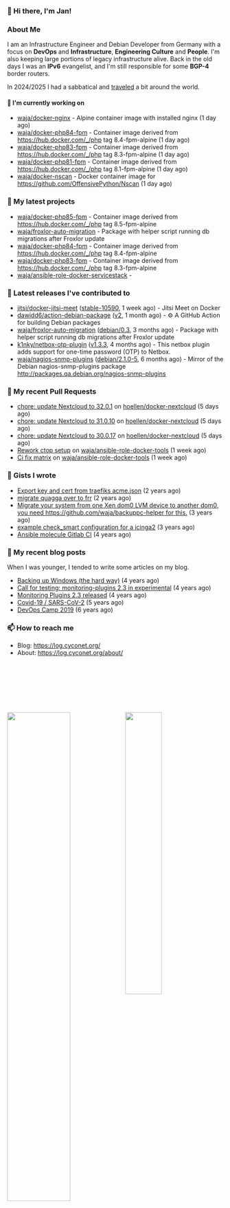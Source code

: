 ### 👋 Hi there, I'm Jan!

### About Me

I am an Infrastructure Engineer and Debian Developer from Germany with a focus on **DevOps** and **Infrastructure**, **Engineering Culture** and **People**. I'm also keeping large portions of legacy infrastructure alive. Back in the old days I was an **IPv6** evangelist, and I'm still responsible for some **BGP-4** border routers.

In 2024/2025 I had a sabbatical and [traveled](https://pixelfed.social/roadtrip) a bit around the world.

#### 👷 I'm currently working on


- [waja/docker-nginx](https://github.com/waja/docker-nginx) - Alpine container image with installed nginx (1 day ago)
- [waja/docker-php84-fpm](https://github.com/waja/docker-php84-fpm) - Container image derived from https://hub.docker.com/_/php tag 8.4-fpm-alpine (1 day ago)
- [waja/docker-php83-fpm](https://github.com/waja/docker-php83-fpm) - Container image derived from https://hub.docker.com/_/php tag 8.3-fpm-alpine (1 day ago)
- [waja/docker-php81-fpm](https://github.com/waja/docker-php81-fpm) - Container image derived from https://hub.docker.com/_/php tag 8.1-fpm-alpine (1 day ago)
- [waja/docker-nscan](https://github.com/waja/docker-nscan) - Docker container image for https://github.com/OffensivePython/Nscan (1 day ago)

### 🌱 My latest projects

- [waja/docker-php85-fpm](https://github.com/waja/docker-php85-fpm) - Container image derived from https://hub.docker.com/_/php tag 8.5-fpm-alpine
- [waja/froxlor-auto-migration](https://github.com/waja/froxlor-auto-migration) - Package with helper script running db migrations after Froxlor update
- [waja/docker-php84-fpm](https://github.com/waja/docker-php84-fpm) - Container image derived from https://hub.docker.com/_/php tag 8.4-fpm-alpine
- [waja/docker-php83-fpm](https://github.com/waja/docker-php83-fpm) - Container image derived from https://hub.docker.com/_/php tag 8.3-fpm-alpine
- [waja/ansible-role-docker-servicestack](https://github.com/waja/ansible-role-docker-servicestack) - 



### 🔭 Latest releases I've contributed to

- [jitsi/docker-jitsi-meet](https://github.com/jitsi/docker-jitsi-meet) ([stable-10590](https://github.com/jitsi/docker-jitsi-meet/releases/tag/stable-10590), 1 week ago) - Jitsi Meet on Docker
- [dawidd6/action-debian-package](https://github.com/dawidd6/action-debian-package) ([v2](https://github.com/dawidd6/action-debian-package/releases/tag/v2), 1 month ago) - :gear: A GitHub Action for building Debian packages
- [waja/froxlor-auto-migration](https://github.com/waja/froxlor-auto-migration) ([debian/0.3](https://github.com/waja/froxlor-auto-migration/releases/tag/debian/0.3), 3 months ago) - Package with helper script running db migrations after Froxlor update
- [k1nky/netbox-otp-plugin](https://github.com/k1nky/netbox-otp-plugin) ([v1.3.3](https://github.com/k1nky/netbox-otp-plugin/releases/tag/v1.3.3), 4 months ago) - This netbox plugin adds support for one-time password (OTP) to Netbox.
- [waja/nagios-snmp-plugins](https://github.com/waja/nagios-snmp-plugins) ([debian/2.1.0-5](https://github.com/waja/nagios-snmp-plugins/releases/tag/debian/2.1.0-5), 6 months ago) - Mirror of the Debian nagios-snmp-plugins package http://packages.qa.debian.org/nagios-snmp-plugins

### 🔨 My recent Pull Requests

- [chore: update Nextcloud to 32.0.1](https://github.com/hoellen/docker-nextcloud/pull/144) on [hoellen/docker-nextcloud](https://github.com/hoellen/docker-nextcloud) (5 days ago)
- [chore: update Nextcloud to 31.0.10](https://github.com/hoellen/docker-nextcloud/pull/143) on [hoellen/docker-nextcloud](https://github.com/hoellen/docker-nextcloud) (5 days ago)
- [chore: update Nextcloud to 30.0.17](https://github.com/hoellen/docker-nextcloud/pull/142) on [hoellen/docker-nextcloud](https://github.com/hoellen/docker-nextcloud) (5 days ago)
- [Rework ctop setup](https://github.com/waja/ansible-role-docker-tools/pull/9) on [waja/ansible-role-docker-tools](https://github.com/waja/ansible-role-docker-tools) (1 week ago)
- [Ci fix matrix](https://github.com/waja/ansible-role-docker-tools/pull/8) on [waja/ansible-role-docker-tools](https://github.com/waja/ansible-role-docker-tools) (1 week ago)

### 📓 Gists I wrote

- [Export key and cert from traefiks acme.json](https://gist.github.com/4782694f62e30a192cba4fd3197b5ba3) (2 years ago)
- [migrate quagga over to frr](https://gist.github.com/0b532a04b7779aef66d630cf2e85abb5) (2 years ago)
- [Migrate your system from one Xen dom0 LVM device to another dom0, you need https://github.com/waja/backuppc-helper for this.](https://gist.github.com/89830cd14ee98074565c8b28996f643d) (3 years ago)
- [example check_smart configuration for a icinga2](https://gist.github.com/6d5e33c814a20d4834ac47adba92ee24) (3 years ago)
- [Ansible molecule Gitlab CI](https://gist.github.com/c53996e1062ac2e6da06a6d842ee82cd) (4 years ago)

### 📜 My recent blog posts

When I was younger, I tended to write some articles on my blog.


- [Backing up Windows (the hard way)](https://log.cyconet.org/2021/01/04/backing-up-windows-the-hard-way/) (4 years ago)
- [Call for testing: monitoring-plugins 2.3 in experimental](https://log.cyconet.org/2020/12/22/call-for-testing-monitoring-plugins-2-3-in-experimental/) (4 years ago)
- [Monitoring Plugins 2.3 released](https://log.cyconet.org/2020/12/13/monitoring-plugins-2-3-released/) (4 years ago)
- [Covid-19 / SARS-CoV-2](https://log.cyconet.org/2020/03/20/covid-19_sars-cov-2/) (5 years ago)
- [DevOps Camp 2019](https://log.cyconet.org/2019/04/30/dvoc19/) (6 years ago)

### 📫 How to reach me

- Blog: https://log.cyconet.org/
- About: https://log.cyconet.org/about/

<br/><br/>
<br/><br/>
<br/><br/>

<img align="left" width="54%" src="https://github-readme-stats.vercel.app/api?username=waja&include_all_commits=true&count_private=false&show_icons=true" />
<img align="left" width="41%" src="https://github-readme-stats.vercel.app/api/top-langs/?username=waja&layout=compact&include_all_commits=true&count_private=false" />
